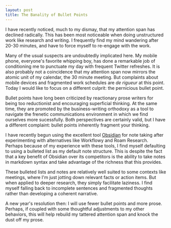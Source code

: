 ```yaml
---
layout: post
title: The Banality of Bullet Points 
---
```

I have recently noticed, much to my dismay, that my attention span has declined radically. This has been most noticeable when doing unstructured work like research and writing. I frequently find my mind wandering after 20-30 minutes, and have to force myself to re-engage with the work. 

Many of the usual suspects are undoubtedly implicated here. My mobile phone, everyone's favorite whipping boy, has done a remarkable job of conditioning me to punctuate my day with frequent Twitter refreshes. It is also probably not a coincidence that my attention span now mirrors the atomic unit of my calendar, the 30 minute meeting. But complaints about mobile devices and fragmented work schedules are *de rigueur* at this point. Today I would like to focus on a different culprit: the pernicious bullet point.

Bullet points have long been criticized by reactionary prose writers for being too reductionist and encouraging superficial thinking. At the same time, they are promoted by the business-writing orthodoxy as a tool to navigate the frenetic communications environment in which we find ourselves more sucessfully. Both perspectives are certainly valid, but I have a different complaint: bullet points inherently fragment your thinking. 

I have recently begun using the excellent tool [Obsidian](www.obsidian.md) for note taking after experimenting with alternatives like Workflowy and Roam Research. Perhaps because of my experience with these tools, I find myself defaulting to using a bulleted list as my default note structure. This is despite the fact that a key benefit of Obsidian over its competitors is the ability to take notes in markdown syntax and take advantage of the richness that this provides. 

These bulleted lists and notes are relatively well suited to some contexts like meetings, where I'm just jotting down relevant facts or action items. But when applied to deeper research, they simply facilitate laziness. I find myself falling back to incomplete sentences and fragmented thoughts rather than developing a coherent narrative. 

A new year's resolution then: I will use fewer bullet points and more prose. Perhaps, if coupled with some thoughtful adjustments to my other behaviors, this will help rebuild my tattered attention span and knock the dust off my prose.
